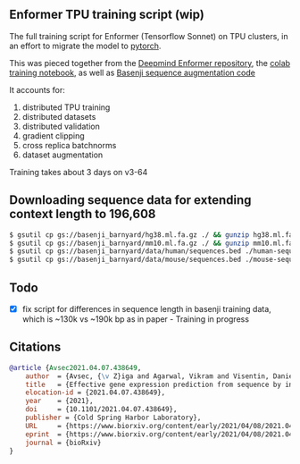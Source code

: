 ## Enformer TPU training script (wip)

The full training script for Enformer (Tensorflow Sonnet) on TPU clusters, in an effort to migrate the model to <a href="https://github.com/lucidrains/enformer-pytorch">pytorch</a>.

This was pieced together from the <a href="https://github.com/deepmind/deepmind-research/tree/master/enformer">Deepmind Enformer repository</a>, the <a href="https://colab.research.google.com/github/deepmind/deepmind_research/blob/master/enformer/enformer-training.ipynb">colab training notebook</a>, as well as <a href="https://github.com/calico/basenji/blob/84c681a4b02f592a3de90799cee7f17d96f81ef8/basenji/archive/augmentation.py">Basenji sequence augmentation code</a>

It accounts for:

1. distributed TPU training
2. distributed datasets
3. distributed validation
4. gradient clipping
5. cross replica batchnorms
6. dataset augmentation

Training takes about 3 days on v3-64

## Downloading sequence data for extending context length to 196,608

```bash
$ gsutil cp gs://basenji_barnyard/hg38.ml.fa.gz ./ && gunzip hg38.ml.fa.gz
$ gsutil cp gs://basenji_barnyard/mm10.ml.fa.gz ./ && gunzip mm10.ml.fa.gz
$ gsutil cp gs://basenji_barnyard/data/human/sequences.bed ./human-sequences.bed
$ gsutil cp gs://basenji_barnyard/data/mouse/sequences.bed ./mouse-sequences.bed
```

## Todo

- [x] fix script for differences in sequence length in basenji training data, which is ~130k vs ~190k bp as in paper - Training in progress

## Citations

```bibtex
@article {Avsec2021.04.07.438649,
    author  = {Avsec, {\v Z}iga and Agarwal, Vikram and Visentin, Daniel and Ledsam, Joseph R. and Grabska-Barwinska, Agnieszka and Taylor, Kyle R. and Assael, Yannis and Jumper, John and Kohli, Pushmeet and Kelley, David R.},
    title   = {Effective gene expression prediction from sequence by integrating long-range interactions},
    elocation-id = {2021.04.07.438649},
    year    = {2021},
    doi     = {10.1101/2021.04.07.438649},
    publisher = {Cold Spring Harbor Laboratory},
    URL     = {https://www.biorxiv.org/content/early/2021/04/08/2021.04.07.438649},
    eprint  = {https://www.biorxiv.org/content/early/2021/04/08/2021.04.07.438649.full.pdf},
    journal = {bioRxiv}
}
```
